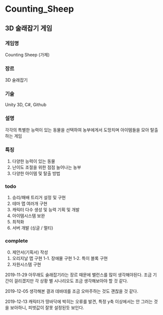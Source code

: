# Counting_Sheep
## 3D 술래잡기 게임

### 게임명
 Counting Sheep (가제)

### 장르
 3D 술래잡기

### 기술
 Unity 3D, C#, Github

### 설명
 각각의 특별한 능력이 있는 동물을 선택하여 농부에게서 도망치며 아이템들을 모아 탈출하는 게임

### 특징
 1. 다양한 능력이 있는 동물
 2. 난이도 조절을 위한 점점 늘어나는 농부
 3. 다양한 아이템 및 탈출 방법

### todo
 1. 승리/패배 트리거 설정 및 구현
 2. 테마 맵 여러개 구현
 3. 캐릭터 다수 생성 및 능력 기획 및 개발
 4. 아이템시스템 보완
 5. 최적화
 6. 서버 개발 (싱글 / 멀티)

### complete
 0. 제안서(기획서) 작성
 1. 오리지날 맵 구현
  1-1. 장애물 구현
  1-2. 특이 블록 구현
 2. 자원시스템 구현

2019-11-29
 아무래도 술래잡기라는 장르 때문에 밸런스를 많이 생각해야된다. 조금 기간이 걸리겠지만 각 상황 별 시나리오도 조금 생각해보아야 할 것 같다.

2019-12-05
 생각해본 결과 데바데를 조금 오마주하는 것도 괜찮을 것 같다.

2019-12-13
 캐릭터가 땅바닥에 박히는 오류를 발견, 특정 y축 이상에서는 안 그러는 것을 보아하니, 피벗값이 잘못 설정된듯 보인다.
